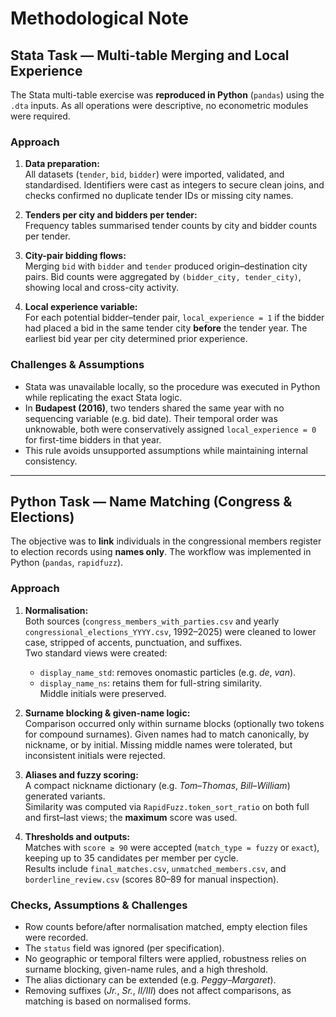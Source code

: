 # Methodological Note

## Stata Task — Multi-table Merging and Local Experience

The Stata multi-table exercise was **reproduced in Python** (`pandas`) using the `.dta` inputs. As all operations were descriptive, no econometric modules were required.

### Approach
1. **Data preparation:**  
   All datasets (`tender`, `bid`, `bidder`) were imported, validated, and standardised. Identifiers were cast as integers to secure clean joins, and checks confirmed no duplicate tender IDs or missing city names.

2. **Tenders per city and bidders per tender:**  
   Frequency tables summarised tender counts by city and bidder counts per tender.

3. **City-pair bidding flows:**  
   Merging `bid` with `bidder` and `tender` produced origin–destination city pairs. Bid counts were aggregated by `(bidder_city, tender_city)`, showing local and cross-city activity.

4. **Local experience variable:**  
   For each potential bidder–tender pair, `local_experience = 1` if the bidder had placed a bid in the same tender city **before** the tender year. The earliest bid year per city determined prior experience.

### Challenges & Assumptions
- Stata was unavailable locally, so the procedure was executed in Python while replicating the exact Stata logic.  
- In **Budapest (2016)**, two tenders shared the same year with no sequencing variable (e.g. bid date). Their temporal order was unknowable, both were conservatively assigned `local_experience = 0` for first-time bidders in that year.  
- This rule avoids unsupported assumptions while maintaining internal consistency.  

---

## Python Task — Name Matching (Congress & Elections)

The objective was to **link** individuals in the congressional members register to election records using **names only**. The workflow was implemented in Python (`pandas`, `rapidfuzz`).

### Approach
1. **Normalisation:**  
   Both sources (`congress_members_with_parties.csv` and yearly `congressional_elections_YYYY.csv`, 1992–2025) were cleaned to lower case, stripped of accents, punctuation, and suffixes.  
   Two standard views were created:  
   - `display_name_std`: removes onomastic particles (e.g. *de*, *van*).  
   - `display_name_ns`: retains them for full-string similarity.  
   Middle initials were preserved.

2. **Surname blocking & given-name logic:**  
   Comparison occurred only within surname blocks (optionally two tokens for compound surnames). Given names had to match canonically, by nickname, or by initial. Missing middle names were tolerated, but inconsistent initials were rejected.

3. **Aliases and fuzzy scoring:**  
   A compact nickname dictionary (e.g. *Tom–Thomas*, *Bill–William*) generated variants.  
   Similarity was computed via `RapidFuzz.token_sort_ratio` on both full and first–last views; the **maximum** score was used.

4. **Thresholds and outputs:**  
   Matches with `score ≥ 90` were accepted (`match_type = fuzzy` or `exact`), keeping up to 35 candidates per member per cycle.  
   Results include `final_matches.csv`, `unmatched_members.csv`, and `borderline_review.csv` (scores 80–89 for manual inspection).

### Checks, Assumptions & Challenges
- Row counts before/after normalisation matched, empty election files were recorded.  
- The `status` field was ignored (per specification).  
- No geographic or temporal filters were applied, robustness relies on surname blocking, given-name rules, and a high threshold.  
- The alias dictionary can be extended (e.g. *Peggy–Margaret*).  
- Removing suffixes (*Jr.*, *Sr.*, *II/III*) does not affect comparisons, as matching is based on normalised forms.


